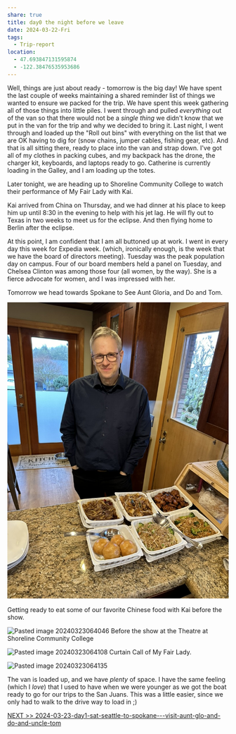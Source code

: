 ```yaml
---
share: true
title: day0 the night before we leave
date: 2024-03-22-Fri
tags:
  - Trip-report
location:
  - 47.693847131595874
  - -122.38476535953686
---
```


Well, things are just about ready - tomorrow is the big day!   We have spent the last couple of weeks maintaining a shared reminder list of things we wanted to ensure we packed for the trip.  We have spent this week gathering all of those things into little piles.  I went through and pulled _everything_ out of the van so that there would not be a _single thing_ we didn't know that we put in the van for the trip and why we decided to bring it.    Last night, I went through and loaded up the "Roll out bins" with everything on the list that we are OK having to dig for (snow chains, jumper cables, fishing gear, etc). And that is all sitting there, ready to place into the van and strap down.  I've got all of my clothes in packing cubes, and my backpack has the drone, the charger kit, keyboards, and laptops ready to go.  Catherine is currently loading in the Galley, and I am loading up the totes.   

Later tonight, we are heading up to Shoreline Community College to watch their performance of My Fair Lady with Kai.  

Kai arrived from China on Thursday, and we had dinner at his place to keep him up until 8:30 in the evening to help with his jet lag.   He will fly out to Texas in two weeks to meet us for the eclipse. And then flying home to Berlin after the eclipse.

At this point, I am confident that I am all buttoned up at work.  I went in every day this week for Expedia week. (which, ironically enough, is the week that we have the board of directors meeting). Tuesday was the peak population day on campus.   Four of our board members held a panel on Tuesday, and Chelsea Clinton was among those four (all women, by the way). She is a fierce advocate for women, and I was impressed with her.

Tomorrow we head towards Spokane to See Aunt Gloria, and Do and Tom.


![4632EC14-E6A0-4B26-A29E-9259B407CED5_1_105_c](../../attachments/4632EC14-E6A0-4B26-A29E-9259B407CED5_1_105_c.jpeg)

Getting ready to eat some of our favorite Chinese food with Kai before the show.

![Pasted image 20240323064046](../../attachments/Pasted%20image%2020240323064046.png)
Before the show at the Theatre at Shoreline Community College

![Pasted image 20240323064108](../../attachments/Pasted%20image%2020240323064108.png)
Curtain Call of My Fair Lady. 


![Pasted image 20240323064135](../../attachments/Pasted%20image%2020240323064135.png)

The van is loaded up, and we have _plenty_ of space.  I have the same feeling (which I _love_) that I used to have when we were younger as we got the boat ready to go for our trips to the San Juans.  This was a little easier, since we only had to walk to the drive way to load in ;) 

[NEXT >> 2024-03-23-day1-sat-seattle-to-spokane---visit-aunt-glo-and-do-and-uncle-tom](./2024-03-23-day1-sat-seattle-to-spokane---visit-aunt-glo-and-do-and-uncle-tom.md)
